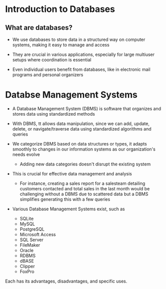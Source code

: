 # Introduction to Databases

## What are databases?

- We use databases to store data in a structured way on computer systems, making it easy to manage and access 

- They are crucial in various applications, especially for large multiuser setups where coordination is essential 

- Even individual users benefit from databases, like in electronic mail programs and personal organizers

# Databse Management Systems

- A Database Management System (DBMS) is software that organizes and stores data using standardized methods 

- With DBMS, tt allows data manipulation, since we can add, update, delete, or navigate/traverse data using standardized algorithms and queries

- We categorize DBMS based on data structures or types, it adapts smoothly to changes in our information systems as our organization's needs evolve
  - Adding new data categories doesn't disrupt the existing system

- This is crucial for effective data management and analysis 
  - For instance, creating a sales report for a salesteam detailing customers contacted and total sales in the last month would be challenging without a DBMS due to scattered data but a DBMS simplifies generating this with a few queries


- Various Database Management Systems exist, such as 
  - SQLite
  - MySQL
  - PostgreSQL
  - Microsoft Access
  - SQL Server
  - FileMaker
  - Oracle
  - RDBMS
  - dBASE
  - Clipper
  - FoxPro
  
Each has its advantages, disadvantages, and specific uses.
